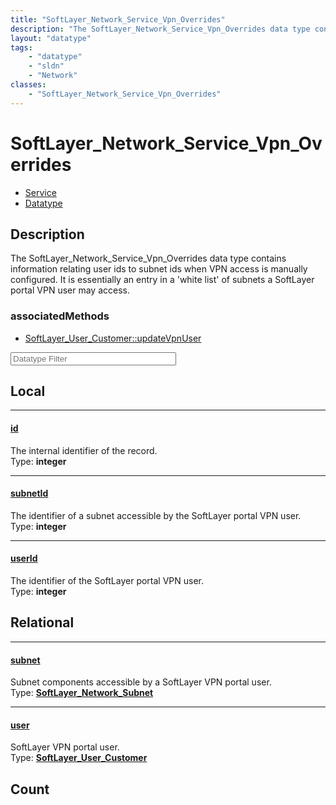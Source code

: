 ```yaml
---
title: "SoftLayer_Network_Service_Vpn_Overrides"
description: "The SoftLayer_Network_Service_Vpn_Overrides data type contains information relating user ids to subnet ids when VPN acce... "
layout: "datatype"
tags:
    - "datatype"
    - "sldn"
    - "Network"
classes:
    - "SoftLayer_Network_Service_Vpn_Overrides"
---
```


# SoftLayer_Network_Service_Vpn_Overrides
<div id='service-datatype'>
    <ul id='sldn-reference-tabs'>
    <li id='service'> <a href='/reference/services/SoftLayer_Network_Service_Vpn_Overrides' >Service</a></li>    <li id='datatype'> <a href='/reference/datatypes/SoftLayer_Network_Service_Vpn_Overrides' >Datatype</a></li>
    </ul>
</div>

## Description 
The SoftLayer_Network_Service_Vpn_Overrides data type contains information relating user ids to subnet ids when VPN access is manually configured.  It is essentially an entry in a 'white list' of subnets a SoftLayer portal VPN user may access. 


### associatedMethods

*  [SoftLayer_User_Customer::updateVpnUser](/reference/services/SoftLayer_User_Customer/updateVpnUser )





<!-- Filer BEGIN -->
<div class="view-filters">
        <div class="clearfix">
            <div class="search-input-box">
                <input placeholder="Datatype Filter" onkeyup="titleSearch(inputId='prop-input', divId='properties', elementClass='prop-row')" 
                    type="text" id="prop-input" value="" size="30" maxlength="128" class="form-text">
            </div>
        </div>
</div>
<!-- Filer END -->

<div id="properties" class="content">
<div id="localProperties" class="prop-content" >

## Local
<div class="prop-row">

-----
[id]: #id
#### [id]
The internal identifier of the record.  
<span class="type-label">Type: </span>**integer**


</div>
<div class="prop-row">

-----
[subnetId]: #subnetid
#### [subnetId]
The identifier of a subnet accessible by the SoftLayer portal VPN user.  
<span class="type-label">Type: </span>**integer**


</div>
<div class="prop-row">

-----
[userId]: #userid
#### [userId]
The identifier of the SoftLayer portal VPN user.  
<span class="type-label">Type: </span>**integer**


</div>
</div>
<!-- LOCAL PROPERTY END -->

<div id="relationalProperties"  class="prop-content" >

## Relational
<div class="prop-row">

-----
[subnet]: #subnet
#### [subnet]
Subnet components accessible by a SoftLayer VPN portal user.  
<span class="type-label">Type: </span>**<a href='/reference/datatypes/SoftLayer_Network_Subnet'>SoftLayer_Network_Subnet </a>**


</div>
<div class="prop-row">

-----
[user]: #user
#### [user]
SoftLayer VPN portal user.  
<span class="type-label">Type: </span>**<a href='/reference/datatypes/SoftLayer_User_Customer'>SoftLayer_User_Customer </a>**


</div>

## Count
</div>


